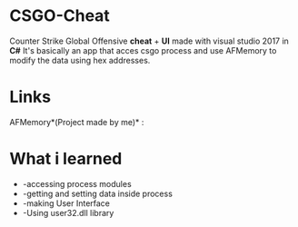 # CSGO-Cheat
Counter Strike Global Offensive **cheat**  + **UI**  made with visual studio 2017 in **C#**
It's basically an app that acces csgo process and use AFMemory to modify the data using hex addresses.

# Links
AFMemory*(Project made by me)* : 

# What i learned
* -accessing process modules
* -getting and setting data inside process
* -making User Interface
* -Using user32.dll library
